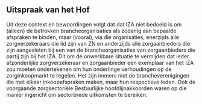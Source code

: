 ## Uitspraak van het Hof
Uit deze context en bewoordingen volgt dat dat IZA niet bedoeld is om (alleen) de betrokken brancheorganisaties als zodanig aan bepaalde afspraken te binden, maar (vooral), via die organisaties, enerzijds alle zorgverzekeraars die lid zijn van ZN en anderzijds alle zorgaanbieders die zijn aangesloten bij een van de brancheorganisaties van zorgaanbieders die partij zijn bij het IZA. Dit om de onwerkbare situatie te vermijden dat ieder afzonderlijke zorgverzekeraar en zorgaanbieder een exemplaar van het IZA zou moeten ondertekenen om hun onderlinge verhoudingen op de zorginkoopmarkt te regelen. Het zijn immers niet de brancheverenigingen die met elkaar inkoopafspraken maken, maar hun respectieve leden. Ook de voorgaande zorgsectoriële Bestuurlijke hoofdlijnakkoorden waren op die manier ingericht om sectorbrede uitkomsten te bereiken.
